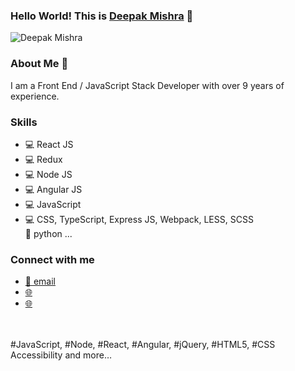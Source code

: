 
### Hello World! This is [Deepak Mishra](https://www.deepakmishra.com/) 👋

<p align="left"> 
	<img src="https://komarev.com/ghpvc/?username=deepak-mishra&color=blue" alt="Deepak Mishra" /> 
</p>


### About Me 🚀
I am a Front End / JavaScript Stack Developer with over 9 years of experience.


###  Skills 

- 💻 React JS<br>
- 💻 Redux<br>
- 💻 Node JS <br>
- 💻 Angular JS<br>
- 💻 JavaScript<br>
- 💻 CSS, TypeScript, Express JS, Webpack, LESS, SCSS<br>
🌱 python ...


### Connect with me 
- [💬 email](mailto:hello@deepakmishra.com)
- [🌐](https://www.linkedin.com/in/ptdeepakmishra/)
- [🌐](https://www.deepakmishra.com)

<br>
<br>
#JavaScript, #Node, #React, #Angular, #jQuery, #HTML5, #CSS Accessibility and more…



